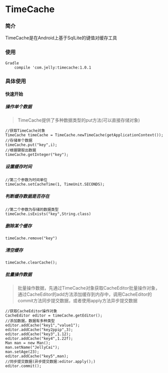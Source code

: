 # TimeCache
### 简介
TimeCache是在Android上基于SqlLite的键值对缓存工具
### 使用
    Gradle
        compile 'com.jelly:timecache:1.0.1
### 具体使用
#### 快速开始
##### 操作单个数据
>TimeCache提供了多种数据类型的put方法(可以直接存储对象)

    //获取TimeCache对象
    TimeCache timeCache = TimeCache.newTimeCache(getApplicationContext());
    //存储单个数据
    timeCache.put("key",i);
    //根据键取出数据
    timeCache.getInteger("key");
##### 设置缓存时间
    //第二个参数为时间单位
    timeCache.setCacheTime(1, TimeUnit.SECONDS);
##### 判断缓存数据是否存在
    //第二个参数为存储的数据类型
    timeCache.isExists("key",String.class)
##### 删除某个缓存
    timeCache.remove("key")
##### 清空缓存
    timeCache.clearCache();
##### 批量操作数据
>批量操作数据，先通过TimeCache对象获取CacheEditor批量操作对象，通过CacheEditor的add方法添加缓存到内存中，调用CacheEditor的commit方法同步提交数据，或者使用apply方法异步提交数据

    //获取CacheEditor操作对象
    CacheEditor editor = timeCache.getEditor();
    //添加数据，数据有多种类型
    editor.addCache("key1","value1");
    editor.addCache("key2ppip",3);
    editor.addCache("key3",1.12);
    editor.addCache("key4",1.22f);
    Man man = new Man();
    man.setName("JellyCai");
    man.setAge(23);
    editor.addCache("key5",man);
    //同步提交数据(异步提交数据:editor.apply();)
    editor.commit();

